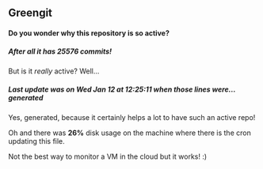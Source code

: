 ## Greengit

#### Do you wonder why this repository is so active?

##### After all it has 25576 commits!

But is it *really* active? Well...

##### Last update was on Wed Jan 12 at 12:25:11 when those lines were... generated

Yes, generated, because it certainly helps a lot to have such an active repo!

Oh and there was **26%** disk usage on the machine
where there is the cron updating this file.

Not the best way to monitor a VM in the cloud but it works! :)
